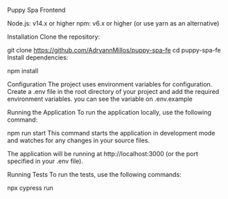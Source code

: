 Puppy Spa Frontend

Node.js: v14.x or higher
npm: v6.x or higher (or use yarn as an alternative)

Installation
Clone the repository:

git clone https://github.com/AdryannMillos/puppy-spa-fe
cd puppy-spa-fe
Install dependencies:

npm install

Configuration
The project uses environment variables for configuration. Create a .env file in the root directory of your project and add the required environment variables. you can see the variable on .env.example

Running the Application
To run the application locally, use the following command:

npm run start
This command starts the application in development mode and watches for any changes in your source files.

The application will be running at http://localhost:3000 (or the port specified in your .env file).

Running Tests
To run the tests, use the following commands:

npx cypress run 